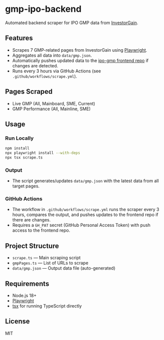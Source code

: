 # gmp-ipo-backend

Automated backend scraper for IPO GMP data from [InvestorGain](https://www.investorgain.com).

## Features

- Scrapes 7 GMP-related pages from InvestorGain using [Playwright](https://playwright.dev/).
- Aggregates all data into `data/gmp.json`.
- Automatically pushes updated data to the [ipo-gmp frontend repo](https://github.com/ainstarc/ipo-gmp) if changes are detected.
- Runs every 3 hours via GitHub Actions (see `.github/workflows/scrape.yml`).

## Pages Scraped

- Live GMP (All, Mainboard, SME, Current)
- GMP Performance (All, Mainline, SME)

## Usage

### Run Locally

```bash
npm install
npx playwright install --with-deps
npx tsx scrape.ts
```

### Output

- The script generates/updates `data/gmp.json` with the latest data from all target pages.

### GitHub Actions

- The workflow in `.github/workflows/scrape.yml` runs the scraper every 3 hours, compares the output, and pushes updates to the frontend repo if there are changes.
- Requires a `GH_PAT` secret (GitHub Personal Access Token) with push access to the frontend repo.

## Project Structure

- `scrape.ts` — Main scraping script
- `gmpPages.ts` — List of URLs to scrape
- `data/gmp.json` — Output data file (auto-generated)

## Requirements

- Node.js 18+
- [Playwright](https://playwright.dev/)
- [tsx](https://github.com/esbuild/tsx) for running TypeScript directly

## License

MIT
